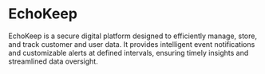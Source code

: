# EchoKeep
EchoKeep is a secure digital platform designed to efficiently manage, store, and track customer and user data. It provides intelligent event notifications and customizable alerts at defined intervals, ensuring timely insights and streamlined data oversight.
